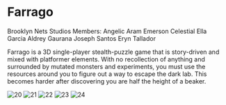 # Farrago
 
Brooklyn Nets Studios
Members:
Angelic Aram
Emerson Celestial
Ella Garcia
Aldrey Gaurana
Joseph Santos
Eryn Tallador

Farrago is a 3D single-player stealth-puzzle game that is story-driven and mixed with platformer elements. With no recollection of anything and surrounded by mutated monsters and experiments, you must use the resources around you to figure out a way to escape the dark lab. This becomes harder after discovering you are half the height of a beaker.

![20](https://user-images.githubusercontent.com/80930588/177756525-ab54be8a-7e4d-4883-804f-2064d5475954.png)
![21](https://user-images.githubusercontent.com/80930588/177756532-1c490313-e82f-47be-aabf-8353b3a8a9b3.png)
![22](https://user-images.githubusercontent.com/80930588/177756538-73200479-4376-4aa3-87e1-d4c1eff43dcd.png)
![23](https://user-images.githubusercontent.com/80930588/177756546-b8138cfd-ebfa-4939-ad62-9132a74ea982.png)
![24](https://user-images.githubusercontent.com/80930588/177756549-a5a7424a-c30a-4b62-a503-6f00b492d2d6.png)

